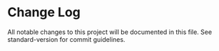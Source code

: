 # Change Log

All notable changes to this project will be documented in this file. See standard-version for commit guidelines.